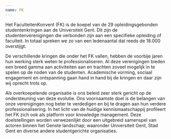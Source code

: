 ```yaml
---
name: FK
---
```


Het FaculteitenKonvent (FK) is de koepel van de 29 opleidingsgebonden studentenkringen aan de Universiteit Gent. Dit zijn de studentenverenigingen die verbonden zijn aan een specifieke opleiding of faculteit. In totaal spreken we zo van een ledenaantal dat reeds de 18.000 overstijgt.

De verschillende kringen die onder het FK vallen, hebben de voorbije jaren hun werking sterk weten te professionaliseren. Al deze verenigingen bieden een breed gamma aan activiteiten aan en trachten zoveel mogelijk in te spelen op de noden van de studenten. Academische vorming, sociaal engagement en ontspanning gaan hand in hand bij de kringen en daar zijn wij oprecht trots op.

Als overkoepelende organisatie is ons beleid zeer sterk gericht op de ondersteuning van deze evolutie. Ons voornaamste doel is de belangen van onze verenigingen nog beter te verdedigen en bij te dragen aan hun verdere professionalisering. In het licht van de huidige kennismaatschappij profileert het FK zich ook als platform voor knowledge management. Deze doelstellingen worden verwezenlijkt door een uitgebreid samenspel van actoren binnen het Genste landschap; waaronder Universiteit Gent, Stad Gent en diverse andere studentgerichte organisaties. 
